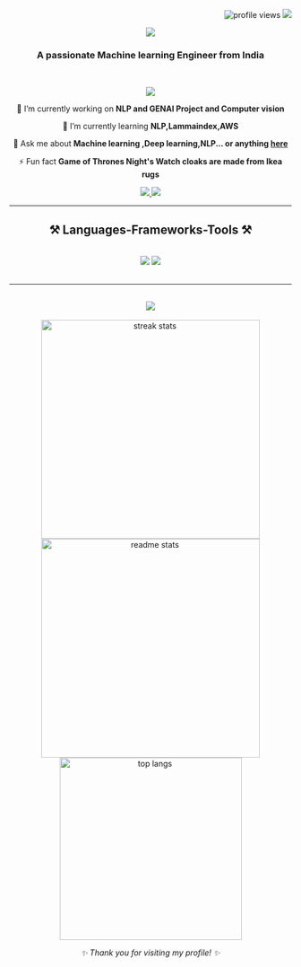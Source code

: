 
<p align="right">
  <img src="https://komarev.com/ghpvc/?username=Swarajsolanke&style=flat-square&color=blue" alt="profile views"/>
  <img src="https://visitor-badge.laobi.icu/badge?page_id=Swarajsolanke.Swarajsolanke" />
</p>
 <p align="center">
  <img src="https://readme-typing-svg.herokuapp.com?font=Fira+Code&size=30&pause=1000&color=36BCF7&center=true&vCenter=true&width=500&lines=Hi+there!+👋;I'm+Swaraj+Solanke;Machine+Learning+Engineer;Open+Source+Enthusiast"/>
</p>


<h3 align="center">A passionate Machine learning Engineer  from India </h3>

<br/>



<p align="center">
  <img src="https://readme-typing-svg.herokuapp.com?font=Fira+Code&size=24&duration=2000&pause=1000&color=F7971E&center=true&vCenter=true&width=400&lines=Welcome+to+my+interactive+profile!"/>
</p>

<div align="center">
 
 🔭 I’m currently working on **NLP and GENAI Project and Computer vision**
 
 🌱 I’m currently learning **NLP,Lammaindex,AWS**

💬 Ask me about **Machine learning ,Deep learning,NLP... or anything [here](https://github.com/Swarajsolanke)**

⚡ Fun fact **Game of Thrones Night's Watch cloaks are made from Ikea rugs**

 </div>
 
<div align="center"> 
  <a href="swarajsolanke02@gmail.com">
    <img src="https://img.shields.io/badge/Gmail-333333?style=for-the-badge&logo=gmail&logoColor=red" />
  </a>
  <a href="https://www.linkedin.com/in/swaraj-solanke-9a5b78229/" target="_blank">
    <img src="https://img.shields.io/badge/LinkedIn-0077B5?style=for-the-badge&logo=linkedin&logoColor=white" target="_blank" />
  </a>

</div>

 <hr/>
 
<h2 align="center">⚒️ Languages-Frameworks-Tools ⚒️</h2>
<br/>
<div align="center">
    <img src="https://skillicons.dev/icons?i=html,css,vscode,github,git,r" />
    <img src="https://skillicons.dev/icons?i=python,javascript,mongodb,c,java,mysql,flask" /><br>
</div>

<br/>

<hr/>
<h2 align="center">
  <img src="https://readme-typing-svg.herokuapp.com?font=Fira+Code&size=22&duration=2000&pause=1000&color=36BCF7&center=true&vCenter=true&width=300&lines=GitHub+Stats+%26+Activity"/>
</h2>
<p align="center">
  <img width=390 src="https://github-readme-streak-stats.herokuapp.com/?user=Swarajsolanke&theme=react&border_radius=10" alt="streak stats"/>
  <br/>
  <img width=390 src="https://github-readme-stats.vercel.app/api?username=Swarajsolanke&show_icons=true&theme=react&rank_icon=github&border_radius=10" alt="readme stats" />
  <br/>
  <img width=325 src="https://github-readme-stats.vercel.app/api/top-langs/?username=Swarajsolanke&hide=HTML&langs_count=8&layout=compact&theme=react&border_radius=10" alt="top langs" />
  
</p>


<p align="center">
  <i>✨ Thank you for visiting my profile! ✨</i>
</p>


